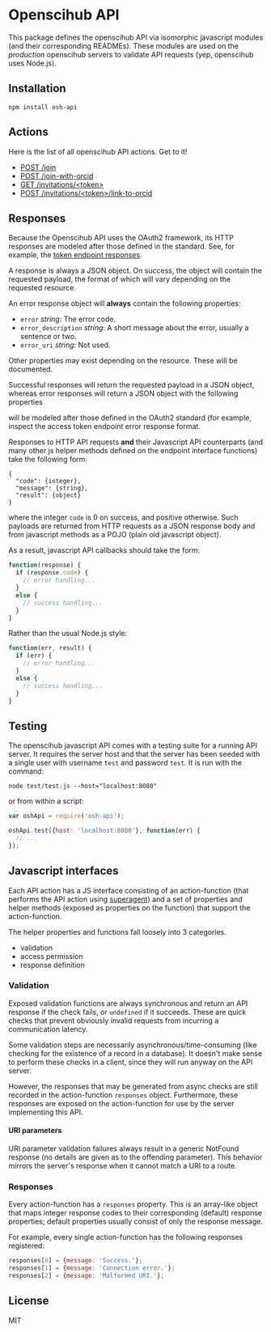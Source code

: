 # Openscihub API

This package defines the openscihub API via isomorphic javascript modules (and
their corresponding READMEs).  These modules are used on the *production*
openscihub servers to validate API requests (yep, openscihub uses Node.js).

## Installation

```
npm install osh-api
```

## Actions

Here is the list of all openscihub API actions. Get to it!

- [POST /join](join)
- [POST /join-with-orcid](join-with-orcid)
- [GET /invitations/&lt;token&gt;](get-invitation)
- [POST /invitations/&lt;token&gt;/link-to-orcid](link-invitation-to-orcid)

## Responses

Because the Openscihub API uses the OAuth2 framework, its HTTP responses are
modeled after those defined in the standard. See, for example, the [token
endpoint responses](http://tools.ietf.org/html/rfc6749#section-5).

A response is always a JSON object. On success, the object will contain the
requested payload, the format of which will vary depending on the requested
resource.

An error response object will **always** contain the following properties:

- `error` *string*: The error code.
- `error_description` *string*: A short message about the error, usually a
  sentence or two.
- `error_uri` *string*: Not used.

Other properties may exist depending on the resource. These will be
documented.



Successful responses will
return the requested payload in a JSON object, whereas error responses
will return a JSON object with the following properties

will be modeled after those defined in the OAuth2 standard (for example, inspect
the access token endpoint error response format.


Responses to HTTP API requests **and** their Javascript API counterparts (and
many other js helper methods defined on the endpoint interface functions)
take the following form:

```
{
  "code": {integer},
  "message": {string},
  "result": {object}
}
```

where the integer `code` is 0 on success, and positive otherwise.
Such payloads are returned from HTTP requests as a JSON response body and from
javascript methods as a POJO (plain old javascript object).

As a result, javascript API callbacks should take the form:

```js
function(response) {
  if (response.code) {
    // error handling...
  }
  else {
    // success handling...
  }
}
```

Rather than the usual Node.js style:

```js
function(err, result) {
  if (err) {
    // error handling...
  }
  else {
    // success handling...
  }
}
```

## Testing

The openscihub javascript API comes with a testing suite for a running
API server. It requires the server host and that the server
has been seeded with a single user with username `test` and password `test`.
It is run with the command:

```
node test/test.js --host="localhost:8080"
```

or from within a script:

```js
var oshApi = require('osh-api');

oshApi.test({host: 'localhost:8080'}, function(err) {
  // ...
});
```

## Javascript interfaces

Each API action has a JS interface consisting of an action-function (that
performs the API action using
[superagent](http://visionmedia.github.io/superagent/)) and a set of properties
and helper methods (exposed as properties on the function) that support the
action-function.

The helper properties and functions fall loosely into 3 categories.

- validation
- access permission
- response definition

### Validation

Exposed validation functions are always synchronous and return an API response
if the check fails, or `undefined` if it succeeds. These are quick checks that
prevent obviously invalid requests from incurring a communication latency.

Some validation steps are necessarily asynchronous/time-consuming (like
checking for the existence of a record in a database). It doesn't make
sense to perform these checks in a client, since they will run anyway on
the API server.

However, the responses that may be generated from async checks are still
recorded in the action-function `responses` object. Furthermore, these
responses are exposed on the action-function for use by the server implementing
this API.

#### URI parameters

URI parameter validation failures always result in a generic NotFound
response (no details are given as to the offending parameter). This behavior
mirrors the server's response when it cannot match a
URI to a route.

### Responses

Every action-function has a `responses` property. This is an array-like
object that maps integer response codes to their corresponding (default)
response properties; default properties usually consist of only the response
message.

For example, every single action-function has the following responses
registered:

```js
responses[0] = {message: 'Success.'};
responses[1] = {message: 'Connection error.'};
responses[2] = {message: 'Malformed URI.'};
```

## License

MIT
